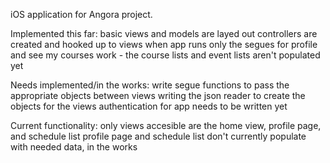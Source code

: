 iOS application for Angora project.

Implemented this far:
  basic views and models are layed out
  controllers are created and hooked up to views
  when app runs only the segues for profile and see my courses work - the course lists and event lists aren't populated yet


Needs implemented/in the works:
  write segue functions to pass the appropriate objects between views
  writing the json reader to create the objects for the views
  authentication for app needs to be written yet

Current functionality:
  only views accesible are the home view, profile page, and schedule list
  profile page and schedule list don't currently populate with needed data, in the works
